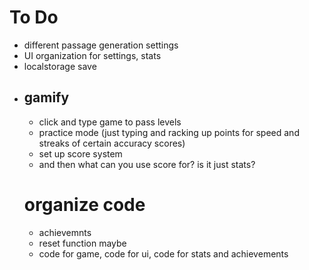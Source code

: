 # To Do 
- different passage generation settings
- UI organization for settings, stats
- localstorage save
- ## gamify
    - click and type game to pass levels
    - practice mode (just typing and racking up points for speed and streaks of certain accuracy scores)
    - set up score system
    - and then what can you use score for? is it just stats?
    # organize code 
    - achievemnts
    - reset function maybe
    - code for game, code for ui, code for stats and achievements